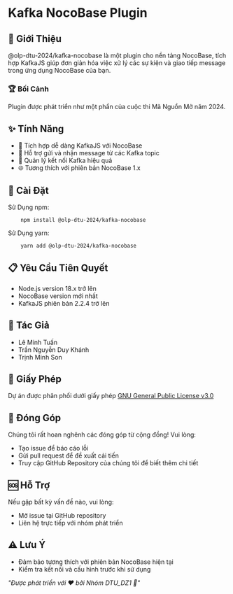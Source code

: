 # Kafka NocoBase Plugin
## 🌟 Giới Thiệu
@olp-dtu-2024/kafka-nocobase là một plugin cho nền tảng NocoBase, tích hợp KafkaJS giúp đơn giản hóa việc xử lý các sự kiện và giao tiếp message trong ứng dụng NocoBase của bạn.
### 🏆 Bối Cảnh
Plugin được phát triển như một phần của cuộc thi Mã Nguồn Mở năm 2024.

## ✨ Tính Năng
- 🔗 Tích hợp dễ dàng KafkaJS với NocoBase
- 📩 Hỗ trợ gửi và nhận message từ các Kafka topic
- 🔧 Quản lý kết nối Kafka hiệu quả
- 🌐 Tương thích với phiên bản NocoBase 1.x
## 🚀 Cài Đặt
Sử Dụng npm:

```
    npm install @olp-dtu-2024/kafka-nocobase
```
Sử Dụng yarn:
```
    yarn add @olp-dtu-2024/kafka-nocobase
```
## 📋 Yêu Cầu Tiên Quyết
- Node.js version 18.x trở lên
- NocoBase version mới nhất
- KafkaJS phiên bản 2.2.4 trở lên
## 👥 Tác Giả
- Lê Minh Tuấn
- Trần Nguyễn Duy Khánh
- Trịnh Minh Son

## 📄 Giấy Phép
Dự án được phân phối dưới giấy phép [GNU General Public License v3.0 ](https://github.com/olp-dtu-2024/DTU-GreenHope/blob/main/LICENCE)
## 🤝 Đóng Góp
Chúng tôi rất hoan nghênh các đóng góp từ cộng đồng! Vui lòng:

- Tạo issue để báo cáo lỗi
- Gửi pull request để đề xuất cải tiến
- Truy cập GitHub Repository của chúng tôi để biết thêm chi tiết

## 🆘 Hỗ Trợ
Nếu gặp bất kỳ vấn đề nào, vui lòng:

- Mở issue tại GitHub repository
- Liên hệ trực tiếp với nhóm phát triển
## ⚠️ Lưu Ý
- Đảm bảo tương thích với phiên bản NocoBase hiện tại
- Kiểm tra kết nối và cấu hình trước khi sử dụng



*"Được phát triển với ❤️ bởi Nhóm DTU_DZ1 🌟"*
